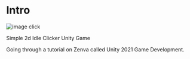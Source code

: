 # Intro

![image click](Assets/Screenshots/click.gif)

Simple 2d Idle Clicker Unity Game

Going through a tutorial on Zenva called Unity 2021 Game Development.
